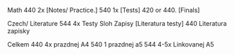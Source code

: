 Math
440 2x [Notes/ Practice.]
540 1x [Tests]
420 or 440. [Finals]

Czech/ Literature
544 4x Testy Sloh Zapisy [Literatura testy]
440 Literatura zapisky

Celkem 
440 4x prazdnej A4
540 1 prazdnej a5
544 4-5x Linkovanej A5



